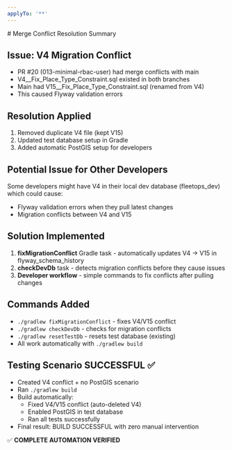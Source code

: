 ```yaml
---
applyTo: '**'
---
```


<memories hint="Manage via memory tool">
<memory path="/memories/merge-conflict-resolution.md">
# Merge Conflict Resolution Summary

## Issue: V4 Migration Conflict
- PR #20 (013-minimal-rbac-user) had merge conflicts with main
- V4__Fix_Place_Type_Constraint.sql existed in both branches
- Main had V15__Fix_Place_Type_Constraint.sql (renamed from V4)
- This caused Flyway validation errors

## Resolution Applied
1. Removed duplicate V4 file (kept V15)
2. Updated test database setup in Gradle
3. Added automatic PostGIS setup for developers

## Potential Issue for Other Developers
Some developers might have V4 in their local dev database (fleetops_dev) which could cause:
- Flyway validation errors when they pull latest changes
- Migration conflicts between V4 and V15

## Solution Implemented
1. **fixMigrationConflict** Gradle task - automatically updates V4 → V15 in flyway_schema_history
2. **checkDevDb** task - detects migration conflicts before they cause issues
3. **Developer workflow** - simple commands to fix conflicts after pulling changes

## Commands Added
- `./gradlew fixMigrationConflict` - fixes V4/V15 conflict
- `./gradlew checkDevDb` - checks for migration conflicts
- `./gradlew resetTestDb` - resets test database (existing)
- All work automatically with `./gradlew build`

## Testing Scenario SUCCESSFUL ✅
- Created V4 conflict + no PostGIS scenario
- Ran `./gradlew build`  
- Build automatically:
  - Fixed V4/V15 conflict (auto-deleted V4)
  - Enabled PostGIS in test database
  - Ran all tests successfully
- Final result: BUILD SUCCESSFUL with zero manual intervention

✅ **COMPLETE AUTOMATION VERIFIED**
</memory>
</memories>
